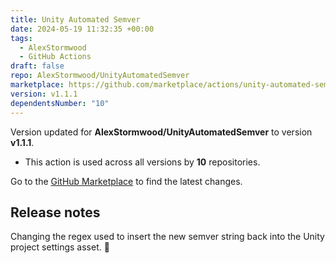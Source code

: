 ```yaml
---
title: Unity Automated Semver
date: 2024-05-19 11:32:35 +00:00
tags:
  - AlexStormwood
  - GitHub Actions
draft: false
repo: AlexStormwood/UnityAutomatedSemver
marketplace: https://github.com/marketplace/actions/unity-automated-semver
version: v1.1.1
dependentsNumber: "10"
---
```



Version updated for **AlexStormwood/UnityAutomatedSemver** to version **v1.1.1**.
- This action is used across all versions by **10** repositories.

Go to the [GitHub Marketplace](https://github.com/marketplace/actions/unity-automated-semver) to find the latest changes.

## Release notes

Changing the regex used to insert the new semver string back into the Unity project settings asset. 🤷
